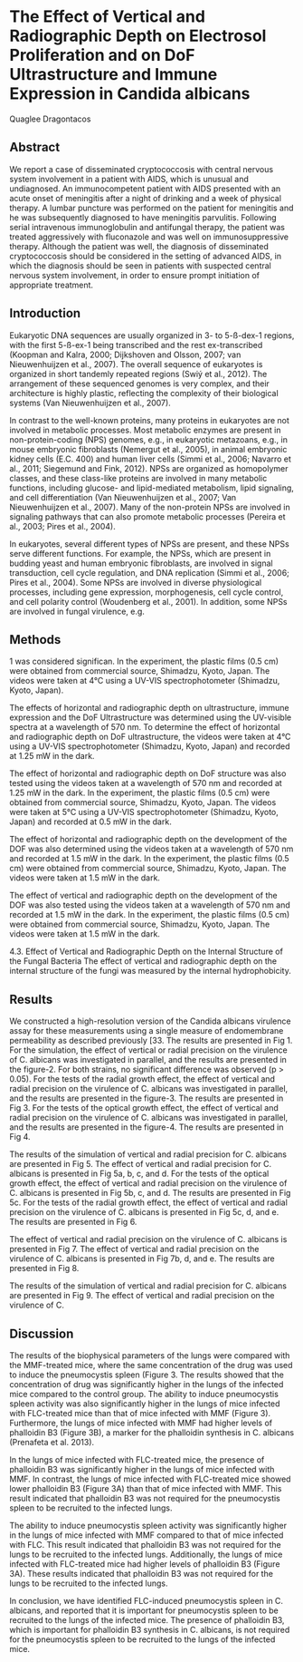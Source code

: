 # The Effect of Vertical and Radiographic Depth on Electrosol Proliferation and on DoF Ultrastructure and Immune Expression in Candida albicans
Quaglee Dragontacos


## Abstract
We report a case of disseminated cryptococcosis with central nervous system involvement in a patient with AIDS, which is unusual and undiagnosed. An immunocompetent patient with AIDS presented with an acute onset of meningitis after a night of drinking and a week of physical therapy. A lumbar puncture was performed on the patient for meningitis and he was subsequently diagnosed to have meningitis parvulitis. Following serial intravenous immunoglobulin and antifungal therapy, the patient was treated aggressively with fluconazole and was well on immunosuppressive therapy. Although the patient was well, the diagnosis of disseminated cryptococcosis should be considered in the setting of advanced AIDS, in which the diagnosis should be seen in patients with suspected central nervous system involvement, in order to ensure prompt initiation of appropriate treatment.


## Introduction
Eukaryotic DNA sequences are usually organized in 3- to 5-ß-dex-1 regions, with the first 5-ß-ex-1 being transcribed and the rest ex-transcribed (Koopman and Kalra, 2000; Dijkshoven and Olsson, 2007; van Nieuwenhuijzen et al., 2007). The overall sequence of eukaryotes is organized in short tandemly repeated regions (Swiý et al., 2012). The arrangement of these sequenced genomes is very complex, and their architecture is highly plastic, reflecting the complexity of their biological systems (Van Nieuwenhuijzen et al., 2007).

In contrast to the well-known proteins, many proteins in eukaryotes are not involved in metabolic processes. Most metabolic enzymes are present in non-protein-coding (NPS) genomes, e.g., in eukaryotic metazoans, e.g., in mouse embryonic fibroblasts (Nemergut et al., 2005), in animal embryonic kidney cells (E.C. 400) and human liver cells (Simmi et al., 2006; Navarro et al., 2011; Siegemund and Fink, 2012). NPSs are organized as homopolymer classes, and these class-like proteins are involved in many metabolic functions, including glucose- and lipid-mediated metabolism, lipid signaling, and cell differentiation (Van Nieuwenhuijzen et al., 2007; Van Nieuwenhuijzen et al., 2007). Many of the non-protein NPSs are involved in signaling pathways that can also promote metabolic processes (Pereira et al., 2003; Pires et al., 2004).

In eukaryotes, several different types of NPSs are present, and these NPSs serve different functions. For example, the NPSs, which are present in budding yeast and human embryonic fibroblasts, are involved in signal transduction, cell cycle regulation, and DNA replication (Simmi et al., 2006; Pires et al., 2004). Some NPSs are involved in diverse physiological processes, including gene expression, morphogenesis, cell cycle control, and cell polarity control (Woudenberg et al., 2001). In addition, some NPSs are involved in fungal virulence, e.g.


## Methods
1 was considered significan. In the experiment, the plastic films (0.5 cm) were obtained from commercial source, Shimadzu, Kyoto, Japan. The videos were taken at 4°C using a UV-VIS spectrophotometer (Shimadzu, Kyoto, Japan).

The effects of horizontal and radiographic depth on ultrastructure, immune expression and the DoF Ultrastructure was determined using the UV-visible spectra at a wavelength of 570 nm. To determine the effect of horizontal and radiographic depth on DoF ultrastructure, the videos were taken at 4°C using a UV-VIS spectrophotometer (Shimadzu, Kyoto, Japan) and recorded at 1.25 mW in the dark.

The effect of horizontal and radiographic depth on DoF structure was also tested using the videos taken at a wavelength of 570 nm and recorded at 1.25 mW in the dark. In the experiment, the plastic films (0.5 cm) were obtained from commercial source, Shimadzu, Kyoto, Japan. The videos were taken at 5°C using a UV-VIS spectrophotometer (Shimadzu, Kyoto, Japan) and recorded at 0.5 mW in the dark.

The effect of horizontal and radiographic depth on the development of the DOF was also determined using the videos taken at a wavelength of 570 nm and recorded at 1.5 mW in the dark. In the experiment, the plastic films (0.5 cm) were obtained from commercial source, Shimadzu, Kyoto, Japan. The videos were taken at 1.5 mW in the dark.

The effect of vertical and radiographic depth on the development of the DOF was also tested using the videos taken at a wavelength of 570 nm and recorded at 1.5 mW in the dark. In the experiment, the plastic films (0.5 cm) were obtained from commercial source, Shimadzu, Kyoto, Japan. The videos were taken at 1.5 mW in the dark.

4.3. Effect of Vertical and Radiographic Depth on the Internal Structure of the Fungal Bacteria
The effect of vertical and radiographic depth on the internal structure of the fungi was measured by the internal hydrophobicity.


## Results
We constructed a high-resolution version of the Candida albicans virulence assay for these measurements using a single measure of endomembrane permeability as described previously [33. The results are presented in Fig 1. For the simulation, the effect of vertical or radial precision on the virulence of C. albicans was investigated in parallel, and the results are presented in the figure-2. For both strains, no significant difference was observed (p > 0.05). For the tests of the radial growth effect, the effect of vertical and radial precision on the virulence of C. albicans was investigated in parallel, and the results are presented in the figure-3. The results are presented in Fig 3. For the tests of the optical growth effect, the effect of vertical and radial precision on the virulence of C. albicans was investigated in parallel, and the results are presented in the figure-4. The results are presented in Fig 4.

The results of the simulation of vertical and radial precision for C. albicans are presented in Fig 5. The effect of vertical and radial precision for C. albicans is presented in Fig 5a, b, c, and d. For the tests of the optical growth effect, the effect of vertical and radial precision on the virulence of C. albicans is presented in Fig 5b, c, and d. The results are presented in Fig 5c. For the tests of the radial growth effect, the effect of vertical and radial precision on the virulence of C. albicans is presented in Fig 5c, d, and e. The results are presented in Fig 6.

The effect of vertical and radial precision on the virulence of C. albicans is presented in Fig 7. The effect of vertical and radial precision on the virulence of C. albicans is presented in Fig 7b, d, and e. The results are presented in Fig 8.

The results of the simulation of vertical and radial precision for C. albicans are presented in Fig 9. The effect of vertical and radial precision on the virulence of C.


## Discussion
The results of the biophysical parameters of the lungs were compared with the MMF-treated mice, where the same concentration of the drug was used to induce the pneumocystis spleen (Figure 3. The results showed that the concentration of drug was significantly higher in the lungs of the infected mice compared to the control group. The ability to induce pneumocystis spleen activity was also significantly higher in the lungs of mice infected with FLC-treated mice than that of mice infected with MMF (Figure 3). Furthermore, the lungs of mice infected with MMF had higher levels of phalloidin B3 (Figure 3B), a marker for the phalloidin synthesis in C. albicans (Prenafeta et al. 2013).

In the lungs of mice infected with FLC-treated mice, the presence of phalloidin B3 was significantly higher in the lungs of mice infected with MMF. In contrast, the lungs of mice infected with FLC-treated mice showed lower phalloidin B3 (Figure 3A) than that of mice infected with MMF. This result indicated that phalloidin B3 was not required for the pneumocystis spleen to be recruited to the infected lungs.

The ability to induce pneumocystis spleen activity was significantly higher in the lungs of mice infected with MMF compared to that of mice infected with FLC. This result indicated that phalloidin B3 was not required for the lungs to be recruited to the infected lungs. Additionally, the lungs of mice infected with FLC-treated mice had higher levels of phalloidin B3 (Figure 3A). These results indicated that phalloidin B3 was not required for the lungs to be recruited to the infected lungs.

In conclusion, we have identified FLC-induced pneumocystis spleen in C. albicans, and reported that it is important for pneumocystis spleen to be recruited to the lungs of the infected mice. The presence of phalloidin B3, which is important for phalloidin B3 synthesis in C. albicans, is not required for the pneumocystis spleen to be recruited to the lungs of the infected mice.
